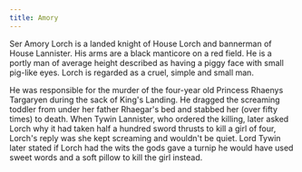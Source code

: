 ```yaml
---
title: Amory
---
```


Ser Amory Lorch is a landed knight of House Lorch and bannerman of House Lannister. His arms are a black manticore on a red field. He is a portly man of average height described as having a piggy face with small pig-like eyes. Lorch is regarded as a cruel, simple and small man.

He was responsible for the murder of the four-year old Princess Rhaenys Targaryen during the sack of King's Landing. He dragged the screaming toddler from under her father Rhaegar's bed and stabbed her (over fifty times) to death. When Tywin Lannister, who ordered the killing, later asked Lorch why it had taken half a hundred sword thrusts to kill a girl of four, Lorch's reply was she kept screaming and wouldn't be quiet. Lord Tywin later stated if Lorch had the wits the gods gave a turnip he would have used sweet words and a soft pillow to kill the girl instead.


